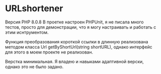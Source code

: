 # URLshortener

Версия PHP 8.0.8
В проетке настроен PHPUnit, я не писала много тестов, просто для демонстрации,
что я могу настраивать и работать с этим иснтрументом.

Функция преобразования короткой ссылки в длинную реализована методом класса Url getByShortUrl(string shortURL),
однако интерфейс для этого в моем проекте не реализован.

Верстка минимальная. Я владею и навыками адаптивной верски, однако это не было задано.




